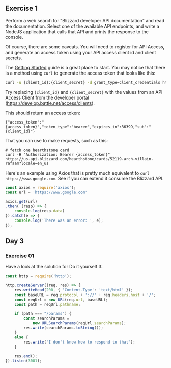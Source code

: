 ## Exercise 1  
  
Perform a web search for "Blizzard developer API documentation" and read the documentation. Select one of the available API endpoints, and write a NodeJS application that calls that API and prints the response to the console.  
  
Of course, there are some caveats. You will need to register for API Access, and generate an access token using your API access client id and client secrets.

The [Getting Started](https://develop.battle.net/documentation/guides/getting-started) guide is a great place to start. You may notice that there is a method using `curl` to generate the access token that looks like this:  
  
```sh
curl -u {client_id}:{client_secret} -d grant_type=client_credentials https://oauth.battle.net/token
```

Try replacing `{client_id}` and `{client_secret}` with the values from an API Access Client from the developer portal (https://develop.battle.net/access/clients).

This should return an access token: 

```
{"access_token":"{access_token}","token_type":"bearer","expires_in":86399,"sub":"{client_id}"}
```

That you can use to make requests, such as this:
```
# fetch one hearthstone card
curl -H "Authorization: Bearer {access_token}" https://us.api.blizzard.com/hearthstone/cards/52119-arch-villain-rafaam?locale=en_us
```

Here's an example using Axios that is pretty much equivalent to `curl https://www.google.com`. See if you can extend it consume the Blizzard API.

```js
const axios = require('axios');
const url = 'https://www.google.com'

axios.get(url)
.then( (resp) => {
    console.log(resp.data)
}).catch(e => {
    console.log('There was an error: ', e);
});

```

## Day 3
### Exercise 01  
  
Have a look at the solution for Do it yourself 3:

```js
const http = require('http');

http.createServer((req, res) => {
    res.writeHead(200, { 'Content-Type': 'text/html' });
    const baseURL = req.protocol + '://' + req.headers.host + '/';
    const reqUrl = new URL(req.url, baseURL);
    const path = reqUrl.pathname;

    if (path === "/params") {
        const searchParams =
            new URLSearchParams(reqUrl.searchParams);
        res.write(searchParams.toString());
    }
    else {
        res.write("I don't know how to respond to that");
    }

    res.end();
}).listen(3001);
```
